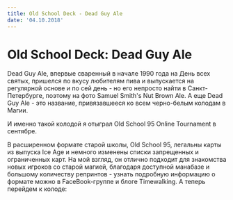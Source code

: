 ```yaml
---
title: Old School Deck - Dead Guy Ale
date: '04.10.2018'
---
```


# Old School Deck: Dead Guy Ale

Dead Guy Ale, впервые сваренный в начале 1990 года на День всех святых, пришелся по вкусу любителям пива и выпускается
на регулярной основе и по сей день - но его непросто найти в Санкт-Петербурге, поэтому на фото Samuel Smith's Nut Brown
Ale. А еще Dead Guy Ale - это название, привязавшееся ко всем черно-белым колодам в Магии.

И именно такой колодой я отыграл Old School 95 Online Tournament в сентябре.

В расширенном формате старой школы, Old School 95, легальны карты из выпуска Ice Age и немного изменены списки
запрещенных и ограниченных карт. На мой взгляд, он отлично подходит для знакомства новых игроков со старой магией,
благодаря доступной манабазе и большому количеству репринтов - узнать подробную информацию о формате можно в
FaceBook-группе и блоге Timewalking. А теперь перейдем к колоде:
      
